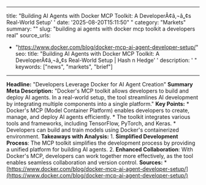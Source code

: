 ﻿---

title: "Building AI Agents with Docker MCP Toolkit: A DeveloperÃ¢â‚¬â„¢s Real-World Setup''
date: '2025-08-20T15:11:50""
category: "Markets"
summary: ""
slug: "building ai agents with docker mcp toolkit a developers real"
source_urls:
  - "https://www.docker.com/blog/docker-mcp-ai-agent-developer-setup/"
seo:
  title: "Building AI Agents with Docker MCP Toolkit: A DeveloperÃ¢â‚¬â„¢s Real-World Setup | Hash n Hedge''
  description: '"
  keywords: ["news", "markets", "brief"]

---
**Headline:**  "Developers Leverage Docker for AI Agent Creation"  **Summary Meta Description:**  "Docker's MCP toolkit allows developers to build and deploy AI agents. In a real-world setup, the tool streamlines AI development by integrating multiple components into a single platform."  **Key Points:**  * Docker's MCP (Model Container Platform) enables developers to create, manage, and deploy AI agents efficiently. * The toolkit integrates various tools and frameworks, including TensorFlow, PyTorch, and Keras. * Developers can build and train models using Docker's containerized environment.  **Takeaways with Analysis:**   1.  **Simplified Development Process**: The MCP toolkit simplifies the development process by providing a unified platform for building AI agents. 2.  **Enhanced Collaboration**: With Docker's MCP, developers can work together more effectively, as the tool enables seamless collaboration and version control.  **Sources:**  * [https://www.docker.com/blog/docker-mcp-ai-agent-developer-setup/](https://www.docker.com/blog/docker-mcp-ai-agent-developer-setup/) 

